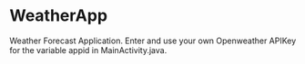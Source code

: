 # WeatherApp
Weather Forecast Application.
Enter and use your own Openweather APIKey for the variable appid in MainActivity.java.
